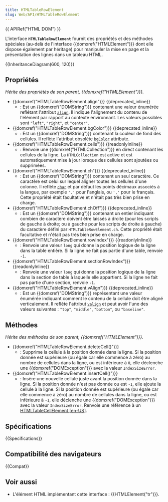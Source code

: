 ```yaml
---
title: HTMLTableRowElement
slug: Web/API/HTMLTableRowElement
---
```


{{ APIRef("HTML DOM") }}

L'interface **`HTMLTableRowElement`** fournit des propriétés et des méthodes spéciales (au-delà de l'interface {{domxref("HTMLElement")}} dont elle dispose également par héritage) pour manipuler la mise en page et la présentation des lignes dans un tableau HTML.

{{InheritanceDiagram(600, 120)}}

## Propriétés

_Hérite des propriétés de son parent, {{domxref("HTMLElement")}}._

- {{domxref("HTMLTableRowElement.align")}} {{deprecated_inline}}
  - : Est un {{domxref("DOMString")}} contenant une valeur énumérée reflétant l'attribut [`align`](/fr/docs/Web/HTML/Element/tr#align). Il indique l'alignement du contenu de l'élément par rapport au contexte environnant. Les valeurs possibles sont `"left"`, `"right"`, et `"center"`.
- {{domxref("HTMLTableRowElement.bgColor")}} {{deprecated_inline}}
  - : Est un {{domxref("DOMString")}} contenant la couleur de fond des cellules. Il reflète l'attribut obsolète [`bgColor`](/fr/docs/Web/HTML/Element/tr#bgcolor) attribute.
- {{domxref("HTMLTableRowElement.cells")}} {{readonlyInline}}
  - : Renvoie une {{domxref("HTMLCollection")}} en direct contenant les cellules de la ligne. La `HTMLCollection` est active et est automatiquement mise à jour lorsque des cellules sont ajoutées ou supprimées.
- {{domxref("HTMLTableRowElement.ch")}} {{deprecated_inline}}
  - : Est un {{domxref("DOMString")}} contenant un seul caractère. Ce caractère est celui sur lequel aligner toutes les cellules d'une colonne. Il reflète [`char`](/fr/docs/Web/HTML/Element/tr#char) et par défaut les points décimaux associés à la langue, par exemple `'.'` pour l'anglais, ou `','` pour le français. Cette propriété était facultative et n'était pas très bien prise en charge.
- {{domxref("HTMLTableRowElement.chOff")}} {{deprecated_inline}}
  - : Est un {{domxref("DOMString")}} contenant un entier indiquant combien de caractère doivent être laissés à droite (pour les scripts de gauche à droite; ou à gauche pour les scripts de droite à gauche) du caractère défini par `HTMLTableRowElement.ch`. Cette propriété était facultative et n'était pas très bien prise en charge.
- {{domxref("HTMLTableRowElement.rowIndex")}} {{readonlyInline}}
  - : Renvoie une valeur `long` qui donne la position logique de la ligne dans la table entière. Si la ligne ne fait pas partie d'une table, renvoie `-1`.
- {{domxref("HTMLTableRowElement.sectionRowIndex")}} {{readonlyInline}}
  - : Renvoie une valeur `long` qui donne la position logique de la ligne dans la section de table à laquelle elle appartient. Si la ligne ne fait pas partie d'une section, renvoie `-1`.
- {{domxref("HTMLTableRowElement.vAlign")}} {{deprecated_inline}}
  - : Est un {{domxref("DOMString")}} représentant une valeur énumérée indiquant comment le contenu de la cellule doit être aligné verticalement. Il reflète l'attribut [`valign`](/fr/docs/Web/HTML/Element/tr#valign) et peut avoir l'une des valeurs suivantes : `"top"`, `"middle"`, `"bottom"`, ou `"baseline"`.

## Méthodes

_Hérite des méthodes de son parent, {{domxref("HTMLElement")}}_.

- {{domxref("HTMLTableRowElement.deleteCell()")}}
  - : Supprime la cellule à la position donnée dans la ligne. Si la position donnée est supérieure (ou égale car elle commence à zéro) au nombre de cellules dans la ligne, ou est inférieure à `0`, elle déclenche une {{domxref("DOMException")}} avec la valeur `IndexSizeError`.
- {{domxref("HTMLTableRowElement.insertCell()")}}
  - : Insère une nouvelle cellule juste avant la position donnée dans la ligne. Si la position donnée n'est pas donnée ou est `-1`, elle ajoute la cellule à la ligne. Si la position donnée est supérieure (ou égale car elle commence à zéro) au nombre de cellules dans la ligne, ou est inférieure à `-1`, elle déclenche une {{domxref("DOMException")}} avec la valeur `IndexSizeError`. Renvoie une référence à un [HTMLTableCellElement \[en-US\]](/fr/docs/Web/API/HTMLTableCellElement).

## Spécifications

{{Specifications}}

## Compatibilité des navigateurs

{{Compat}}

## Voir aussi

- L'élément HTML implémentant cette interface : {{HTMLElement("tr")}}.
